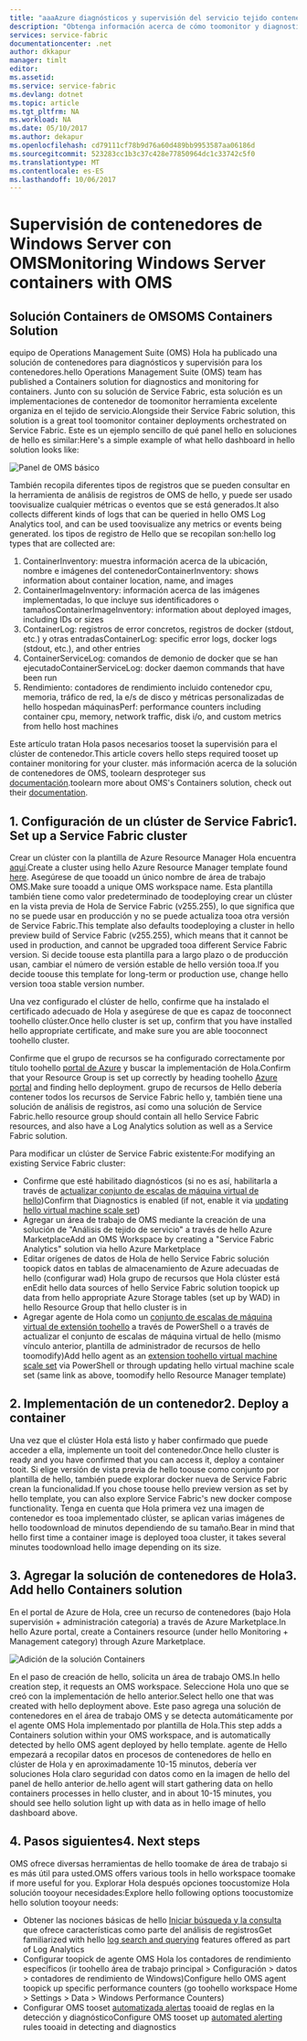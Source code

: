 ```yaml
---
title: "aaaAzure diagnósticos y supervisión del servicio tejido contenedores | Documentos de Microsoft"
description: "Obtenga información acerca de cómo toomonitor y diagnosticar los contenedores que se organiza en Microsoft Azure Service Fabric con soluciones de contenedores de OMS."
services: service-fabric
documentationcenter: .net
author: dkkapur
manager: timlt
editor: 
ms.assetid: 
ms.service: service-fabric
ms.devlang: dotnet
ms.topic: article
ms.tgt_pltfrm: NA
ms.workload: NA
ms.date: 05/10/2017
ms.author: dekapur
ms.openlocfilehash: cd79111cf78b9d76a60d489bb9953587aa06186d
ms.sourcegitcommit: 523283cc1b3c37c428e77850964dc1c33742c5f0
ms.translationtype: MT
ms.contentlocale: es-ES
ms.lasthandoff: 10/06/2017
---
```

# <a name="monitoring-windows-server-containers-with-oms"></a><span data-ttu-id="de65f-103">Supervisión de contenedores de Windows Server con OMS</span><span class="sxs-lookup"><span data-stu-id="de65f-103">Monitoring Windows Server containers with OMS</span></span>

## <a name="oms-containers-solution"></a><span data-ttu-id="de65f-104">Solución Containers de OMS</span><span class="sxs-lookup"><span data-stu-id="de65f-104">OMS Containers Solution</span></span>

<span data-ttu-id="de65f-105">equipo de Operations Management Suite (OMS) Hola ha publicado una solución de contenedores para diagnósticos y supervisión para los contenedores.</span><span class="sxs-lookup"><span data-stu-id="de65f-105">hello Operations Management Suite (OMS) team has published a Containers solution for diagnostics and monitoring for containers.</span></span> <span data-ttu-id="de65f-106">Junto con su solución de Service Fabric, esta solución es un implementaciones de contenedor de toomonitor herramienta excelente organiza en el tejido de servicio.</span><span class="sxs-lookup"><span data-stu-id="de65f-106">Alongside their Service Fabric solution, this solution is a great tool toomonitor container deployments orchestrated on Service Fabric.</span></span> <span data-ttu-id="de65f-107">Este es un ejemplo sencillo de qué panel hello en soluciones de hello es similar:</span><span class="sxs-lookup"><span data-stu-id="de65f-107">Here's a simple example of what hello dashboard in hello solution looks like:</span></span>

![Panel de OMS básico](./media/service-fabric-diagnostics-containers-windowsserver/oms-containers-dashboard.png)

<span data-ttu-id="de65f-109">También recopila diferentes tipos de registros que se pueden consultar en la herramienta de análisis de registros de OMS de hello, y puede ser usado toovisualize cualquier métricas o eventos que se está generados.</span><span class="sxs-lookup"><span data-stu-id="de65f-109">It also collects different kinds of logs that can be queried in hello OMS Log Analytics tool, and can be used toovisualize any metrics or events being generated.</span></span> <span data-ttu-id="de65f-110">los tipos de registro de Hello que se recopilan son:</span><span class="sxs-lookup"><span data-stu-id="de65f-110">hello log types that are collected are:</span></span>

1. <span data-ttu-id="de65f-111">ContainerInventory: muestra información acerca de la ubicación, nombre e imágenes del contenedor</span><span class="sxs-lookup"><span data-stu-id="de65f-111">ContainerInventory: shows information about container location, name, and images</span></span>
2. <span data-ttu-id="de65f-112">ContainerImageInventory: información acerca de las imágenes implementadas, lo que incluye sus identificadores o tamaños</span><span class="sxs-lookup"><span data-stu-id="de65f-112">ContainerImageInventory: information about deployed images, including IDs or sizes</span></span>
3. <span data-ttu-id="de65f-113">ContainerLog: registros de error concretos, registros de docker (stdout, etc.) y otras entradas</span><span class="sxs-lookup"><span data-stu-id="de65f-113">ContainerLog: specific error logs, docker logs (stdout, etc.), and other entries</span></span>
4. <span data-ttu-id="de65f-114">ContainerServiceLog: comandos de demonio de docker que se han ejecutado</span><span class="sxs-lookup"><span data-stu-id="de65f-114">ContainerServiceLog: docker daemon commands that have been run</span></span>
5. <span data-ttu-id="de65f-115">Rendimiento: contadores de rendimiento incluido contenedor cpu, memoria, tráfico de red, la e/s de disco y métricas personalizadas de hello hospedan máquinas</span><span class="sxs-lookup"><span data-stu-id="de65f-115">Perf: performance counters including container cpu, memory, network traffic, disk i/o, and custom metrics from hello host machines</span></span>

<span data-ttu-id="de65f-116">Este artículo tratan Hola pasos necesarios tooset la supervisión para el clúster de contenedor.</span><span class="sxs-lookup"><span data-stu-id="de65f-116">This article covers hello steps required tooset up container monitoring for your cluster.</span></span> <span data-ttu-id="de65f-117">más información acerca de la solución de contenedores de OMS, toolearn desproteger sus [documentación](../log-analytics/log-analytics-containers.md).</span><span class="sxs-lookup"><span data-stu-id="de65f-117">toolearn more about OMS's Containers solution, check out their [documentation](../log-analytics/log-analytics-containers.md).</span></span>

## <a name="1-set-up-a-service-fabric-cluster"></a><span data-ttu-id="de65f-118">1. Configuración de un clúster de Service Fabric</span><span class="sxs-lookup"><span data-stu-id="de65f-118">1. Set up a Service Fabric cluster</span></span>

<span data-ttu-id="de65f-119">Crear un clúster con la plantilla de Azure Resource Manager Hola encuentra [aquí](https://github.com/dkkapur/Service-Fabric/tree/master/ARM%20Templates/SF%20OMS%20Sample).</span><span class="sxs-lookup"><span data-stu-id="de65f-119">Create a cluster using hello Azure Resource Manager template found [here](https://github.com/dkkapur/Service-Fabric/tree/master/ARM%20Templates/SF%20OMS%20Sample).</span></span> <span data-ttu-id="de65f-120">Asegúrese de que tooadd un único nombre de área de trabajo OMS.</span><span class="sxs-lookup"><span data-stu-id="de65f-120">Make sure tooadd a unique OMS workspace name.</span></span> <span data-ttu-id="de65f-121">Esta plantilla también tiene como valor predeterminado de toodeploying crear un clúster en la vista previa de Hola de Service Fabric (v255.255), lo que significa que no se puede usar en producción y no se puede actualiza tooa otra versión de Service Fabric.</span><span class="sxs-lookup"><span data-stu-id="de65f-121">This template also defaults toodeploying a cluster in hello preview build of Service Fabric (v255.255), which means that it cannot be used in production, and cannot be upgraded tooa different Service Fabric version.</span></span> <span data-ttu-id="de65f-122">Si decide toouse esta plantilla para a largo plazo o de producción usan, cambiar el número de versión estable de hello versión tooa.</span><span class="sxs-lookup"><span data-stu-id="de65f-122">If you decide toouse this template for long-term or production use, change hello version tooa stable version number.</span></span>

<span data-ttu-id="de65f-123">Una vez configurado el clúster de hello, confirme que ha instalado el certificado adecuado de Hola y asegúrese de que es capaz de tooconnect toohello clúster.</span><span class="sxs-lookup"><span data-stu-id="de65f-123">Once hello cluster is set up, confirm that you have installed hello appropriate certificate, and make sure you are able tooconnect toohello cluster.</span></span>

<span data-ttu-id="de65f-124">Confirme que el grupo de recursos se ha configurado correctamente por título toohello [portal de Azure](https://portal.azure.com/) y buscar la implementación de Hola.</span><span class="sxs-lookup"><span data-stu-id="de65f-124">Confirm that your Resource Group is set up correctly by heading toohello [Azure portal](https://portal.azure.com/) and finding hello deployment.</span></span> <span data-ttu-id="de65f-125">grupo de recursos de Hello debería contener todos los recursos de Service Fabric hello y, también tiene una solución de análisis de registros, así como una solución de Service Fabric.</span><span class="sxs-lookup"><span data-stu-id="de65f-125">hello resource group should contain all hello Service Fabric resources, and also have a Log Analytics solution as well as a Service Fabric solution.</span></span>

<span data-ttu-id="de65f-126">Para modificar un clúster de Service Fabric existente:</span><span class="sxs-lookup"><span data-stu-id="de65f-126">For modifying an existing Service Fabric cluster:</span></span>
* <span data-ttu-id="de65f-127">Confirme que esté habilitado diagnósticos (si no es así, habilitarla a través de [actualizar conjunto de escalas de máquina virtual de hello](/rest/api/virtualmachinescalesets/create-or-update-a-set))</span><span class="sxs-lookup"><span data-stu-id="de65f-127">Confirm that Diagnostics is enabled (if not, enable it via [updating hello virtual machine scale set](/rest/api/virtualmachinescalesets/create-or-update-a-set))</span></span>
* <span data-ttu-id="de65f-128">Agregar un área de trabajo de OMS mediante la creación de una solución de "Análisis de tejido de servicio" a través de hello Azure Marketplace</span><span class="sxs-lookup"><span data-stu-id="de65f-128">Add an OMS Workspace by creating a "Service Fabric Analytics" solution via hello Azure Marketplace</span></span>
* <span data-ttu-id="de65f-129">Editar orígenes de datos de Hola de hello Service Fabric solución toopick datos en tablas de almacenamiento de Azure adecuadas de hello (configurar wad) Hola grupo de recursos que Hola clúster está en</span><span class="sxs-lookup"><span data-stu-id="de65f-129">Edit hello data sources of hello Service Fabric solution toopick up data from hello appropriate Azure Storage tables (set up by WAD) in hello Resource Group that hello cluster is in</span></span>
* <span data-ttu-id="de65f-130">Agregar agente de Hola como un [conjunto de escalas de máquina virtual de extensión toohello](/powershell/module/azurerm.compute/add-azurermvmssextension) a través de PowerShell o a través de actualizar el conjunto de escalas de máquina virtual de hello (mismo vínculo anterior, plantilla de administrador de recursos de hello toomodify)</span><span class="sxs-lookup"><span data-stu-id="de65f-130">Add hello agent as an [extension toohello virtual machine scale set](/powershell/module/azurerm.compute/add-azurermvmssextension) via PowerShell or through updating hello virtual machine scale set (same link as above, toomodify hello Resource Manager template)</span></span>

## <a name="2-deploy-a-container"></a><span data-ttu-id="de65f-131">2. Implementación de un contenedor</span><span class="sxs-lookup"><span data-stu-id="de65f-131">2. Deploy a container</span></span>

<span data-ttu-id="de65f-132">Una vez que el clúster Hola está listo y haber confirmado que puede acceder a ella, implemente un tooit del contenedor.</span><span class="sxs-lookup"><span data-stu-id="de65f-132">Once hello cluster is ready and you have confirmed that you can access it, deploy a container tooit.</span></span> <span data-ttu-id="de65f-133">Si elige versión de vista previa de hello toouse como conjunto por plantilla de hello, también puede explorar docker nueva de Service Fabric crean la funcionalidad.</span><span class="sxs-lookup"><span data-stu-id="de65f-133">If you chose toouse hello preview version as set by hello template, you can also explore Service Fabric's new docker compose functionality.</span></span> <span data-ttu-id="de65f-134">Tenga en cuenta que Hola primera vez una imagen de contenedor es tooa implementado clúster, se aplican varias imágenes de hello toodownload de minutos dependiendo de su tamaño.</span><span class="sxs-lookup"><span data-stu-id="de65f-134">Bear in mind that hello first time a container image is deployed tooa cluster, it takes several minutes toodownload hello image depending on its size.</span></span>

## <a name="3-add-hello-containers-solution"></a><span data-ttu-id="de65f-135">3. Agregar la solución de contenedores de Hola</span><span class="sxs-lookup"><span data-stu-id="de65f-135">3. Add hello Containers solution</span></span>

<span data-ttu-id="de65f-136">En el portal de Azure de Hola, cree un recurso de contenedores (bajo Hola supervisión + administración categoría) a través de Azure Marketplace.</span><span class="sxs-lookup"><span data-stu-id="de65f-136">In hello Azure portal, create a Containers resource (under hello Monitoring + Management category) through Azure Marketplace.</span></span> 

![Adición de la solución Containers](./media/service-fabric-diagnostics-containers-windowsserver/containers-solution.png)

<span data-ttu-id="de65f-138">En el paso de creación de hello, solicita un área de trabajo OMS.</span><span class="sxs-lookup"><span data-stu-id="de65f-138">In hello creation step, it requests an OMS workspace.</span></span> <span data-ttu-id="de65f-139">Seleccione Hola uno que se creó con la implementación de hello anterior.</span><span class="sxs-lookup"><span data-stu-id="de65f-139">Select hello one that was created with hello deployment above.</span></span> <span data-ttu-id="de65f-140">Este paso agrega una solución de contenedores en el área de trabajo OMS y se detecta automáticamente por el agente OMS Hola implementado por plantilla de Hola.</span><span class="sxs-lookup"><span data-stu-id="de65f-140">This step adds a Containers solution within your OMS workspace, and is automatically detected by hello OMS agent deployed by hello template.</span></span> <span data-ttu-id="de65f-141">agente de Hello empezará a recopilar datos en procesos de contenedores de hello en clúster de Hola y en aproximadamente 10-15 minutos, debería ver soluciones Hola claro seguridad con datos como en la imagen de hello del panel de hello anterior de.</span><span class="sxs-lookup"><span data-stu-id="de65f-141">hello agent will start gathering data on hello containers processes in hello cluster, and in about 10-15 minutes, you should see hello solution light up with data as in hello image of hello dashboard above.</span></span>

## <a name="4-next-steps"></a><span data-ttu-id="de65f-142">4. Pasos siguientes</span><span class="sxs-lookup"><span data-stu-id="de65f-142">4. Next steps</span></span>

<span data-ttu-id="de65f-143">OMS ofrece diversas herramientas de hello toomake de área de trabajo si es más útil para usted.</span><span class="sxs-lookup"><span data-stu-id="de65f-143">OMS offers various tools in hello workspace toomake if more useful for you.</span></span> <span data-ttu-id="de65f-144">Explorar Hola después opciones toocustomize Hola solución tooyour necesidades:</span><span class="sxs-lookup"><span data-stu-id="de65f-144">Explore hello following options toocustomize hello solution tooyour needs:</span></span>
- <span data-ttu-id="de65f-145">Obtener las nociones básicas de hello [Iniciar búsqueda y la consulta](../log-analytics/log-analytics-log-searches.md) que ofrece características como parte del análisis de registros</span><span class="sxs-lookup"><span data-stu-id="de65f-145">Get familiarized with hello [log search and querying](../log-analytics/log-analytics-log-searches.md) features offered as part of Log Analytics</span></span>
- <span data-ttu-id="de65f-146">Configurar toopick de agente OMS Hola los contadores de rendimiento específicos (ir toohello área de trabajo principal > Configuración > datos > contadores de rendimiento de Windows)</span><span class="sxs-lookup"><span data-stu-id="de65f-146">Configure hello OMS agent toopick up specific performance counters (go toohello workspace Home > Settings > Data > Windows Performance Counters)</span></span>
- <span data-ttu-id="de65f-147">Configurar OMS tooset [automatizada alertas](../log-analytics/log-analytics-alerts.md) tooaid de reglas en la detección y diagnóstico</span><span class="sxs-lookup"><span data-stu-id="de65f-147">Configure OMS tooset up [automated alerting](../log-analytics/log-analytics-alerts.md) rules tooaid in detecting and diagnostics</span></span>
